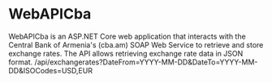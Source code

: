 # WebAPICba
WebAPICba is an ASP.NET Core web application that interacts with the Central Bank of Armenia's (cba.am) SOAP Web Service to retrieve and store exchange rates. The API allows retrieving exchange rate data in JSON format. /api/exchangerates?DateFrom=YYYY-MM-DD&amp;DateTo=YYYY-MM-DD&amp;ISOCodes=USD,EUR
